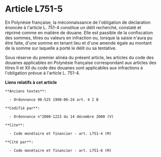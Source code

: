 # Article L751-5

En Polynésie française, la méconnaissance de l'obligation de déclaration énoncée à l'article L. 751-4 constitue un délit
recherché, constaté et réprimé comme en matière de douane. Elle est passible de la confiscation des sommes, titres ou valeurs
en infraction ou, lorsque la saisie n'aura pu être faite, d'une somme en tenant lieu et d'une amende égale au montant de la
somme sur laquelle a porté le délit ou sa tentative.

Sous réserve du premier alinéa du présent article, les articles du code des douanes applicables en Polynésie française
correspondant aux articles des titres II et XII du code des douanes sont applicables aux infractions à l'obligation prévue à
l'article L. 751-4.

**Liens relatifs à cet article**

	**Anciens textes**:

	  - Ordonnance 98-525 1998-06-24 art. 4 I B

	**Codifié par**:

	  - Ordonnance n°2000-1223 du 14 décembre 2000 (V)

	**Cite**:

	  - Code monétaire et financier - art. L751-4 (M)

	**Cité par**:

	  - Code monétaire et financier - art. L751-6 (M)
